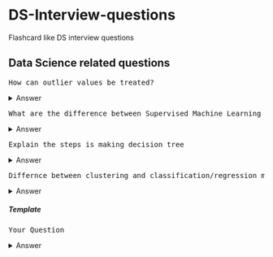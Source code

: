 # DS-Interview-questions
Flashcard like DS interview questions

## Data Science related questions

<pre>How can outlier values be treated?</pre>

<details>
  <summary>Answer</summary>
  
  1. Can be dropped if it's garbage value  
  -- e.g. height = abc ft, then it's string value instead of int or float, hence can be dropped  
  -- if it's extreme value, it can be removed
  
  2. If you cannot drop outliers, you can try  
  -- a different model. Data detected as outliers by linear models can be fit by nonlinear models => be sure to use the correct model  
  -- normalizing the data => the extreme data points are pulled to a similar range  
  -- you can use algorithms that are less affected by outliers; example would be random forest
  
</details>


<pre>What are the difference between Supervised Machine Learning and Unsupervised Machine Learning? </pre>

<details>
  <summary>Answer</summary>
  
  1. Supervised ML
  -- Uses known and labeled data as input  
  -- Has a feedback mechanism  
  -- Most commonly used supervised ML algorithms are decision trees, logistic regression, and support vector machine  
  
  2. Unsupervised ML
  -- Uses unlabeled data as input  
  -- Doesn't have feedback mechanism  
  -- Most commonly used unsupervised ML algorithms are k-means clustering, hierarchical clustering, and apriori algorithm  
</details>


<pre>Explain the steps is making decision tree</pre>

<details>
  <summary>Answer</summary>
  
  1. Take the entire data set as input  
  2. Calculate entropy of the target variable, as well as the predictor attributes  
  3. Calculate your information gain of all attributes  
  4. Choose the attribute with the highest information gain as the root node  
  5. Repeat the same procedure on every branch until the decision node of each branch is finalized  
  
  
</details>

<pre>Differnce between clustering and classification/regression models</pre>

<details>
  <summary>Answer</summary>
  In classification and regression models, we are given a data set(D) which contains data points(Xi) and class labels(Yi). Where, Yi’s belong to {0,1} or {0,1,2,…,n) for Classification models and Yi’s belong to real values for regression models.
  
</details>

##### Template
<pre>Your Question</pre>

<details>
  <summary>Answer</summary>
  
  1. FirstPoint 
  -- 
  -- 
  
  2. SecondPoint
  -- 
  
</details>




